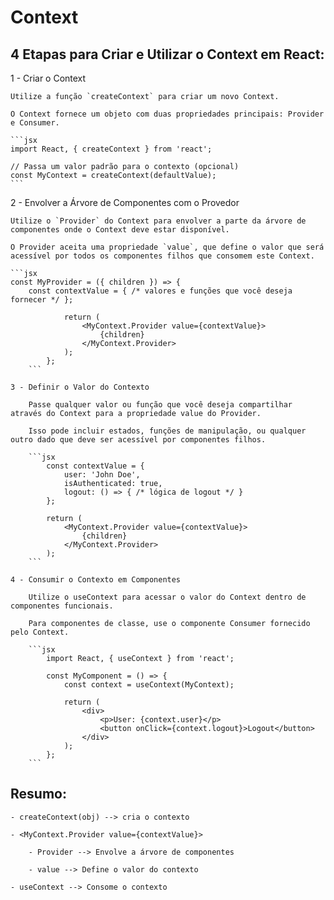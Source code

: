 # Context


## 4 Etapas para Criar e Utilizar o Context em React:

1 - Criar o Context

    Utilize a função `createContext` para criar um novo Context.

    O Context fornece um objeto com duas propriedades principais: Provider e Consumer.

    ```jsx
    import React, { createContext } from 'react';

    // Passa um valor padrão para o contexto (opcional)
    const MyContext = createContext(defaultValue);
    ```

2 - Envolver a Árvore de Componentes com o Provedor

    Utilize o `Provider` do Context para envolver a parte da árvore de componentes onde o Context deve estar disponível.

    O Provider aceita uma propriedade `value`, que define o valor que será acessível por todos os componentes filhos que consomem este Context.

    ```jsx
    const MyProvider = ({ children }) => {
        const contextValue = { /* valores e funções que você deseja fornecer */ };

                return (
                    <MyContext.Provider value={contextValue}>
                        {children}
                    </MyContext.Provider>
                );
            };
        ```

    3 - Definir o Valor do Contexto

        Passe qualquer valor ou função que você deseja compartilhar através do Context para a propriedade value do Provider.

        Isso pode incluir estados, funções de manipulação, ou qualquer outro dado que deve ser acessível por componentes filhos.

        ```jsx
            const contextValue = {
                user: 'John Doe',
                isAuthenticated: true,
                logout: () => { /* lógica de logout */ }
            };

            return (
                <MyContext.Provider value={contextValue}>
                    {children}
                </MyContext.Provider>
            );
        ```

    4 - Consumir o Contexto em Componentes

        Utilize o useContext para acessar o valor do Context dentro de componentes funcionais.

        Para componentes de classe, use o componente Consumer fornecido pelo Context.

        ```jsx
            import React, { useContext } from 'react';

            const MyComponent = () => {
                const context = useContext(MyContext);

                return (
                    <div>
                        <p>User: {context.user}</p>
                        <button onClick={context.logout}>Logout</button>
                    </div>
                );
            };
        ```

## Resumo:

    - createContext(obj) --> cria o contexto

    - <MyContext.Provider value={contextValue}>

        - Provider --> Envolve a árvore de componentes

        - value --> Define o valor do contexto

    - useContext --> Consome o contexto
